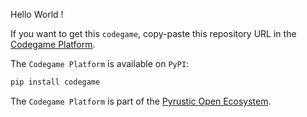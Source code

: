 Hello World !


If you want to get this `codegame`, copy-paste this repository URL in the [Codegame Platform](https://github.com/pyrustic/codegame).

The `Codegame Platform` is available on `PyPI`:

```bash
pip install codegame
```

The `Codegame Platform` is part of the [Pyrustic Open Ecosystem](https://pyrustic.github.io).
